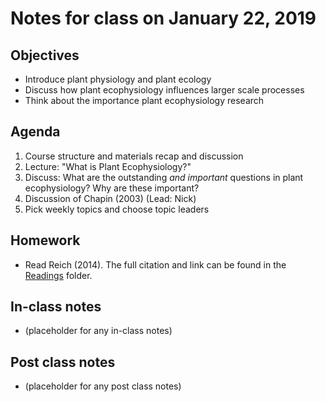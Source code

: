 # Notes for class on January 22, 2019

## Objectives
* Introduce plant physiology and plant ecology
* Discuss how plant ecophysiology influences larger scale processes
* Think about the importance plant ecophysiology research

## Agenda
1. Course structure and materials recap and discussion
2. Lecture: "What is Plant Ecophysiology?"
3. Discuss: What are the outstanding *and important* questions in plant ecophysiology?
Why are these important?
4. Discussion of Chapin (2003) (Lead: Nick)
5. Pick weekly topics and choose topic leaders

## Homework
* Read Reich (2014). The full citation and link can be found in the 
[Readings](../Readings) folder.

## In-class notes
* (placeholder for any in-class notes)

## Post class notes
* (placeholder for any post class notes)